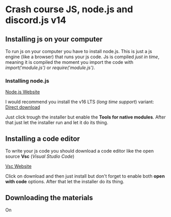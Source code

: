 # Crash course JS, node.js and discord.js v14

## Installing js on your computer

To run js on your computer you have to install node.js. This is just a js engine (like a browser) that runs your js code. Js is compiled *just in time*, meaning it is compiled the moment you import the code with *import('module.js')* or *require('module.js')*.

### Installing node.js

[Node.js Website](https://nodejs.org/en/)

I would recommend you install the v16 LTS (*long time support*) variant:
[Direct download](https://nodejs.org/dist/v16.17.1/node-v16.17.1-x64.msi)

Just click trough the installer but enable the **Tools for native modules**. After that just let the installer run and let it do its thing.

## Installing a code editor

To write your js code you should download a code editor like the open source **Vsc** (*Visual Studio Code*)

[Vsc Website](https://code.visualstudio.com/)

Click on download and then just install but don't forget to enable both **open with code** options. After that let the installer do its thing.

## Downloading the materials

On
